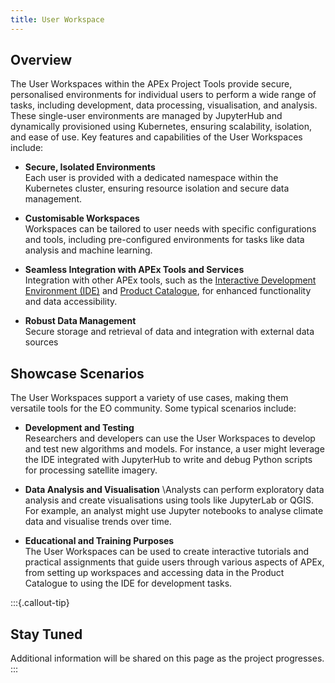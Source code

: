 ```yaml
---
title: User Workspace
---
```


## Overview

The User Workspaces within the APEx Project Tools provide secure, personalised environments for individual users to
perform a wide range of tasks, including development, data processing, visualisation, and analysis. These single-user
environments are managed by JupyterHub and dynamically provisioned using Kubernetes, ensuring scalability, isolation,
and ease of use. Key features and capabilities of the User Workspaces include:

* **Secure, Isolated Environments**\
  Each user is provided with a dedicated namespace within the Kubernetes cluster, ensuring resource isolation and secure
  data management.

* **Customisable Workspaces**\
  Workspaces can be tailored to user needs with specific configurations and tools, including pre-configured environments
  for tasks like data analysis and machine learning.

* **Seamless Integration with APEx Tools and Services**\
  Integration with other APEx tools, such as the [Interactive Development Environment (IDE)](ide.md)
  and [Product Catalogue](catalog.qmd), for enhanced functionality and data accessibility.

* **Robust Data Management**\
  Secure storage and retrieval of data and integration with external data sources

## Showcase Scenarios

The User Workspaces support a variety of use cases, making them versatile tools for the EO community. Some typical
scenarios include:

* **Development and Testing**\
  Researchers and developers can use the User Workspaces to develop and test new algorithms and models. For instance, a
  user might leverage the IDE integrated with JupyterHub to write and debug Python scripts for processing satellite
  imagery.

* **Data Analysis and Visualisation**
  \Analysts can perform exploratory data analysis and create visualisations using tools like JupyterLab or QGIS. For
  example, an analyst might use Jupyter notebooks to analyse climate data and visualise trends over time.

* **Educational and Training Purposes**\
  The User Workspaces can be used to create interactive tutorials and practical assignments that guide users through
  various aspects of APEx, from setting up workspaces and accessing data in the Product Catalogue to using the IDE for
  development tasks.

:::{.callout-tip}

## Stay Tuned

Additional information will be shared on this page as the project progresses.
:::

